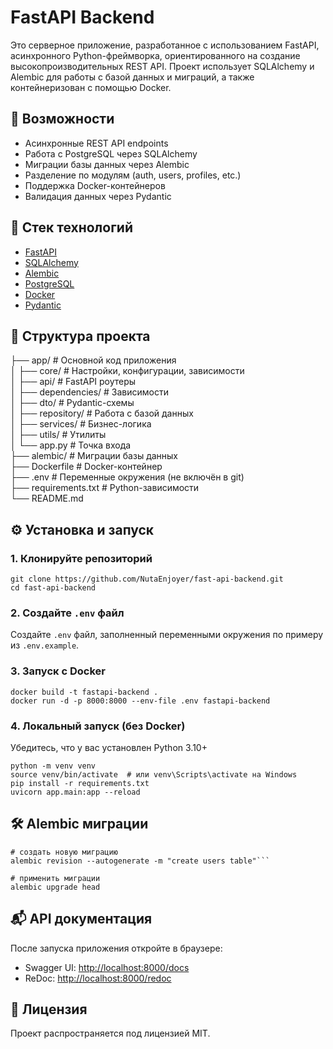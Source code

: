 # FastAPI Backend

Это серверное приложение, разработанное с использованием FastAPI, асинхронного Python-фреймворка, ориентированного на создание высокопроизводительных REST API. Проект использует SQLAlchemy и Alembic для работы с базой данных и миграций, а также контейнеризован с помощью Docker.

## 📌 Возможности

- Асинхронные REST API endpoints
- Работа с PostgreSQL через SQLAlchemy
- Миграции базы данных через Alembic
- Разделение по модулям (auth, users, profiles, etc.)
- Поддержка Docker-контейнеров
- Валидация данных через Pydantic

## 🚀 Стек технологий

- [FastAPI](https://fastapi.tiangolo.com/)
- [SQLAlchemy](https://www.sqlalchemy.org/)
- [Alembic](https://alembic.sqlalchemy.org/)
- [PostgreSQL](https://www.postgresql.org/)
- [Docker](https://www.docker.com/)
- [Pydantic](https://docs.pydantic.dev/)

## 📁 Структура проекта

├── app/ # Основной код приложения  
│ ├── core/ # Настройки, конфигурации, зависимости  
│ ├── api/ # FastAPI роутеры  
│ ├── dependencies/ # Зависимости  
│ ├── dto/ # Pydantic-схемы  
│ ├── repository/ # Работа с базой данных  
│ ├── services/ # Бизнес-логика  
│ ├── utils/ # Утилиты  
│ └── app.py # Точка входа  
├── alembic/ # Миграции базы данных  
├── Dockerfile # Docker-контейнер  
├── .env # Переменные окружения (не включён в git)  
├── requirements.txt # Python-зависимости  
└── README.md  

## ⚙️ Установка и запуск

### 1. Клонируйте репозиторий

```shell
git clone https://github.com/NutaEnjoyer/fast-api-backend.git
cd fast-api-backend 
```

### 2. Создайте `.env` файл

Создайте `.env` файл, заполненный переменными окружения по примеру из `.env.example`.

### 3. Запуск с Docker

```shell
docker build -t fastapi-backend .
docker run -d -p 8000:8000 --env-file .env fastapi-backend
```

### 4. Локальный запуск (без Docker)

Убедитесь, что у вас установлен Python 3.10+

```shell
python -m venv venv
source venv/bin/activate  # или venv\Scripts\activate на Windows
pip install -r requirements.txt
uvicorn app.main:app --reload
```


## 🛠 Alembic миграции

```shell
# создать новую миграцию
alembic revision --autogenerate -m "create users table"```

# применить миграции
alembic upgrade head
```

## 📬 API документация

После запуска приложения откройте в браузере:

- Swagger UI: [http://localhost:8000/docs](http://localhost:8000/docs)
- ReDoc: [http://localhost:8000/redoc](http://localhost:8000/redoc)

## 📄 Лицензия

Проект распространяется под лицензией MIT.
```